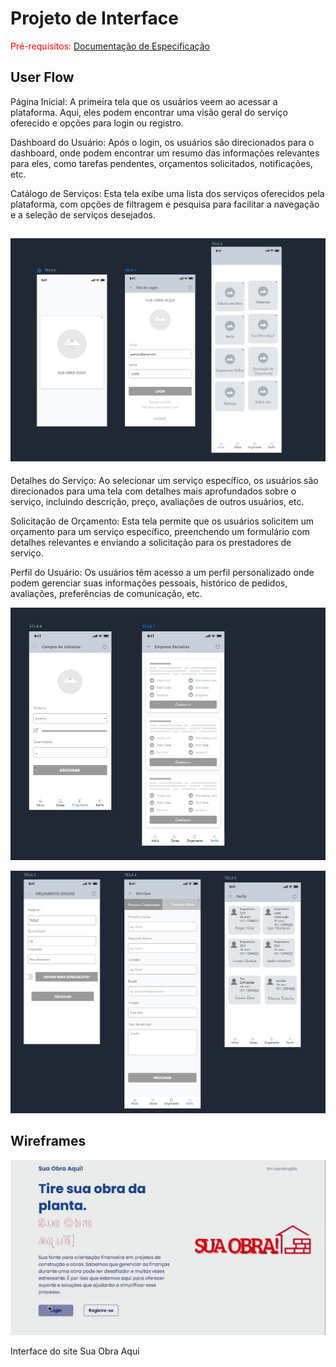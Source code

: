 
# Projeto de Interface

<span style="color:red">Pré-requisitos: <a href="2-Especificação do Projeto.md"> Documentação de Especificação</a></span>

## User Flow
Página Inicial:
A primeira tela que os usuários veem ao acessar a plataforma. Aqui, eles podem encontrar uma visão geral do serviço oferecido e opções para login ou registro.

Dashboard do Usuário:
Após o login, os usuários são direcionados para o dashboard, onde podem encontrar um resumo das informações relevantes para eles, como tarefas pendentes, orçamentos solicitados, notificações, etc.

Catálogo de Serviços:
Esta tela exibe uma lista dos serviços oferecidos pela plataforma, com opções de filtragem e pesquisa para facilitar a navegação e a seleção de serviços desejados.

![Exemplo de UserFlow](img/userflow3.jpg)
-----------------------------------------------------------------------------------------------------------------------------------------------------------------
Detalhes do Serviço:
Ao selecionar um serviço específico, os usuários são direcionados para uma tela com detalhes mais aprofundados sobre o serviço, incluindo descrição, preço, avaliações de outros usuários, etc.

Solicitação de Orçamento:
Esta tela permite que os usuários solicitem um orçamento para um serviço específico, preenchendo um formulário com detalhes relevantes e enviando a solicitação para os prestadores de serviço.

Perfil do Usuário:
Os usuários têm acesso a um perfil personalizado onde podem gerenciar suas informações pessoais, histórico de pedidos, avaliações, preferências de comunicação, etc.

![Exemplo de UserFlow](img/userflow.jpg)

![Exemplo de UserFlow](img/userflow2.jpg)

## Wireframes
![Exemplo de UserFlow](img/wireframe.jpg)




Interface do site Sua Obra Aqui
